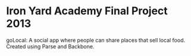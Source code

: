 Iron Yard Academy Final Project 2013 
===================

goLocal: A social app where people can share places that sell local food. Created using Parse and Backbone. 
